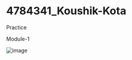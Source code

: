 # 4784341\_Koushik-Kota

Practice



Module-1



<img src="https://github.com/Kkoushik777/4784341\_Koushik-Kota/blob/main/Module%201/Agile%20course.png" alt="image">

